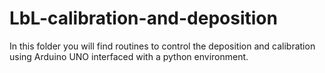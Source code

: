 # LbL-calibration-and-deposition
In this folder you will find routines to control the deposition and calibration using Arduino UNO interfaced with a python environment.
